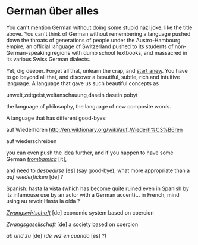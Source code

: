 German über alles
===

You can't mention German without doing some stupid nazi joke, like the title above. You can't think of German without remembering a language pushed down the throats of generations of people under the Austro-Hambourg empire, an official language of Switzerland pushed to its students of non-German-speaking regions with dumb school textbooks, and massacred in its various Swiss German dialects.

Yet, dig deeper. Forget all that, unlearn the crap, and [start anew](learning-languages). You have to go beyond all that, and discover a beautiful, subtle, rich and intuitive language. A language that gave us such beautiful concepts as

unwelt,zeitgeist,weltanschauung,dasein
dasein pobyt

the language of philosophy, the language of new composite words.

A language that has different good-byes:

auf Wiederhören
http://en.wiktionary.org/wiki/auf_Wiederh%C3%B6ren

auf wiederschreiben

you can even push the idea further, and if you happen to have some German *[trombamica](trombamici)* [it],

and need to *despedirse* [es] (say good-bye), what more appropriate than a *auf wiederficken* [de] ?

Spanish: hasta la vista (which has become quite ruined even in Spanish by its infamouse use by an actor with a German accent)... in French, mind using au revoir
Hasta la oída ?

*[Zwangswirtschaft](http://mises.org/midroad/mr5.asp)* [de] economic system based on coercion

*Zwangsgesellschaft* [de] a society based on coercion


*ab und zu* [de] (*de vez en cuando* [es] ?)
